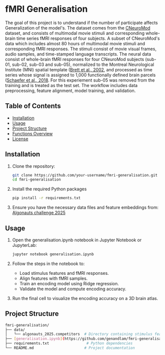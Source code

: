
# fMRI Generalisation
The goal of this project is to understand if the number of participate affects Generalization of the model's. The dataset comes from the [CNeuroMod](https://www.cneuromod.ca/) dataset, and consists of multimodal movie stimuli and corresponding whole-brain time series fMRI responses of four subjects. A subset of CNeuroMod's data which includes almost 80 hours of multimodal movie stimuli and corresponding fMRI responses. The stimuli consist of movie visual frames, audio samples, and time-stamped language transcripts. The neural data consist of whole-brain fMRI responses for four CNeuroMod subjects (sub-01, sub-02, sub-03 and sub-05), normalized to the Montreal Neurological Institute (MNI) spatial template ([Brett et al., 2002](https://doi.org/10.1038/nrn756), and processed as time series whose signal is assigned to 1,000 functionally defined brain parcels ([Schaefer et al., 2018](https://doi.org/10.1093/cercor/bhx179).
For this experiement sub-05 was removed from the training and is treated as the test set. 
The workflow includes data preprocessing, feature alignment, model training, and validation.

## Table of Contents

- [Installation](#installation)
- [Usage](#usage)
- [Project Structure](#project-structure)
- [Functions Overview](#functions-overview)
- [License](#license)

## Installation

1. Clone the repository:
   ```bash
   git clone https://github.com/your-username/fmri-generalisation.git
   cd fmri-generalisation

2. Install the required Python packages
   ```bash
   pip install -r requirements.txt

3. Ensure you have the necessary data files and feature embeddings from:
[Algonauts challenge 2025](https://algonautsproject.com/)


## Usage
1. Open the generalisation.ipynb notebook in 
Jupyter Notebook or JupyterLab:
   ```bash
   jupyter notebook generalisation.ipynb

2. Follow the steps in the notebook to:

    - Load stimulus features and fMRI responses.
    - Align features with fMRI samples.
    - Train an encoding model using Ridge regression.
    - Validate the model and compute encoding accuracy.

3. Run the final cell to visualize the encoding accuracy on a 3D brain atlas.

## Project Structure 
 ```bash
fmri-generalisation/
├── data/
│   └── algonauts_2025.competitors  # Directory containing stimulus features and fMRI data
├── [generalisation.ipynb](https://github.com/genandlam/fmri-generalisation/blob/main/generalisation.ipynb)           # Main notebook for the project
├── requirements.txt                 # Python dependencies
└── README.md                       # Project documentation
